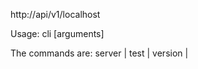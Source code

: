 http://api/v1/localhost


Usage:
    cli <command> [arguments]

The commands are:
    server          |
    test            |
    version         |
